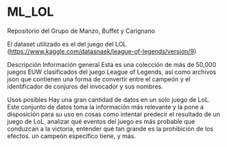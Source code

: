 # ML_LOL
Repositorio del Grupo de Manzo, Buffet y Carignano

El dataset utilizado es el del juego del LOL
(https://www.kaggle.com/datasnaek/league-of-legends/version/9)

Descripción
  Información general
Esta es una colección de más de 50,000 juegos EUW clasificados del juego League of Legends, así como archivos json que contienen una forma de convertir entre el campeón y el identificador de conjuros del invocador y sus nombres.

  Usos posibles
Hay una gran cantidad de datos en un solo juego de LoL. Este conjunto de datos toma la información más relevante y la pone a disposición para su uso en cosas como intentar predecir el resultado de un juego de LoL, analizar qué eventos del juego es más probable que conduzcan a la victoria, entender qué tan grande es la prohibición de los efectos. un campeón específico tiene, y más.
